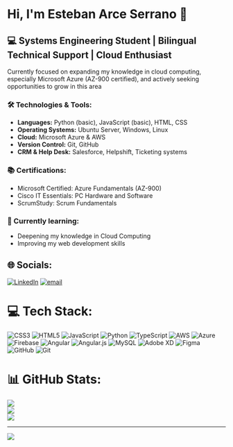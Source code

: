 # Hi, I'm Esteban Arce Serrano 👋

## 💻 Systems Engineering Student | Bilingual Technical Support | Cloud Enthusiast</br>

Currently focused on expanding my knowledge in cloud computing, especially Microsoft Azure (AZ-900 certified), and actively seeking opportunities to grow in this area</br>

### 🛠️ Technologies & Tools:
- **Languages:** Python (basic), JavaScript (basic), HTML, CSS
- **Operating Systems:** Ubuntu Server, Windows, Linux
- **Cloud:** Microsoft Azure & AWS
- **Version Control:** Git, GitHub
- **CRM & Help Desk:** Salesforce, Helpshift, Ticketing systems

### 📚 Certifications:
- Microsoft Certified: Azure Fundamentals (AZ-900)
- Cisco IT Essentials: PC Hardware and Software
- ScrumStudy: Scrum Fundamentals

### 🌱 Currently learning:
- Deepening my knowledge in Cloud Computing
- Improving my web development skills

## 🌐 Socials:
[![LinkedIn](https://img.shields.io/badge/LinkedIn-%230077B5.svg?logo=linkedin&logoColor=white)](https://linkedin.com/in/earceserrano) [![email](https://img.shields.io/badge/Email-D14836?logo=gmail&logoColor=white)](mailto:estebanarce02@gmail.com) 

# 💻 Tech Stack:
![CSS3](https://img.shields.io/badge/css3-%231572B6.svg?style=for-the-badge&logo=css3&logoColor=white) ![HTML5](https://img.shields.io/badge/html5-%23E34F26.svg?style=for-the-badge&logo=html5&logoColor=white) ![JavaScript](https://img.shields.io/badge/javascript-%23323330.svg?style=for-the-badge&logo=javascript&logoColor=%23F7DF1E) ![Python](https://img.shields.io/badge/python-3670A0?style=for-the-badge&logo=python&logoColor=ffdd54) ![TypeScript](https://img.shields.io/badge/typescript-%23007ACC.svg?style=for-the-badge&logo=typescript&logoColor=white) ![AWS](https://img.shields.io/badge/AWS-%23FF9900.svg?style=for-the-badge&logo=amazon-aws&logoColor=white) ![Azure](https://img.shields.io/badge/azure-%230072C6.svg?style=for-the-badge&logo=microsoftazure&logoColor=white) ![Firebase](https://img.shields.io/badge/firebase-%23039BE5.svg?style=for-the-badge&logo=firebase) ![Angular](https://img.shields.io/badge/angular-%23DD0031.svg?style=for-the-badge&logo=angular&logoColor=white) ![Angular.js](https://img.shields.io/badge/angular.js-%23E23237.svg?style=for-the-badge&logo=angularjs&logoColor=white) ![MySQL](https://img.shields.io/badge/mysql-4479A1.svg?style=for-the-badge&logo=mysql&logoColor=white) ![Adobe XD](https://img.shields.io/badge/Adobe%20XD-470137?style=for-the-badge&logo=Adobe%20XD&logoColor=#FF61F6) ![Figma](https://img.shields.io/badge/figma-%23F24E1E.svg?style=for-the-badge&logo=figma&logoColor=white) ![GitHub](https://img.shields.io/badge/github-%23121011.svg?style=for-the-badge&logo=github&logoColor=white) ![Git](https://img.shields.io/badge/git-%23F05033.svg?style=for-the-badge&logo=git&logoColor=white)
# 📊 GitHub Stats:
![](https://github-readme-stats.vercel.app/api?username=EarceSerran0&theme=aura&hide_border=false&include_all_commits=true&count_private=false)<br/>
![](https://nirzak-streak-stats.vercel.app/?user=EarceSerran0&theme=aura&hide_border=false)<br/>
![](https://github-readme-stats.vercel.app/api/top-langs/?username=EarceSerran0&theme=aura&hide_border=false&include_all_commits=true&count_private=false&layout=compact)

---
[![](https://visitcount.itsvg.in/api?id=EarceSerran0&icon=7&color=7)](https://visitcount.itsvg.in)

<!-- Proudly created with GPRM ( https://gprm.itsvg.in ) -->
